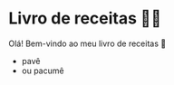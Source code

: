 # Livro de receitas :man_cook:

Olá! Bem-vindo ao meu livro de receitas :wave:

- pavê
- ou pacumê


